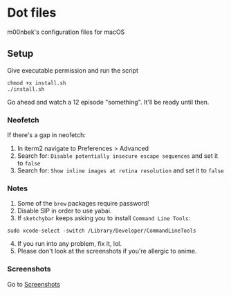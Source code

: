 # Dot files
m00nbek's configuration files for macOS

## Setup
Give executable permission and run the script
```
chmod +x install.sh
./install.sh
```
Go ahead and watch a 12 episode "something". It'll be ready until then.

### Neofetch
If there's a gap in neofetch:

1. In iterm2 navigate to Preferences > Advanced <br />
2. Search for: `Disable potentially insecure escape sequences` and set it to `false` <br />
3. Search for: `Show inline images at retina resolution` and set it to `false` <br />

### Notes
1. Some of the `brew` packages require password! <br />
2. Disable SIP in order to use yabai.  <br />
3. If `sketchybar` keeps asking you to install `Command Line Tools`:
```
sudo xcode-select -switch /Library/Developer/CommandLineTools
```
4. If you run into any problem, fix it, lol. <br />
5. Please don't look at the screenshots if you're allergic to anime. <br />

### Screenshots
Go to [Screenshots](screenshots/) 
